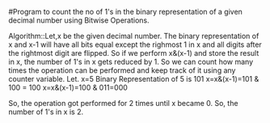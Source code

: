 #Program to count the no of 1's  in the binary representation of a given decimal number using Bitwise Operations.

Algorithm::Let,x be the given decimal number. The binary representation of x and x-1 will have all bits equal except the righmost 1 in x and all digits after the 
rightmost digit are flipped. So if we perform x&(x-1) and store the result in x, the number of 1's in x gets reduced by 1.
So we can count how many times the operation can be performed and keep track of it using any counter variable.
Let. x=5
	Binary Representation of 5 is 101
	x=x&(x-1)=101 & 100 = 100
	x=x&(x-1)=100 & 011=000

So, the operation got performed for 2 times until x became 0. So, the number of 1's in x is 2.
